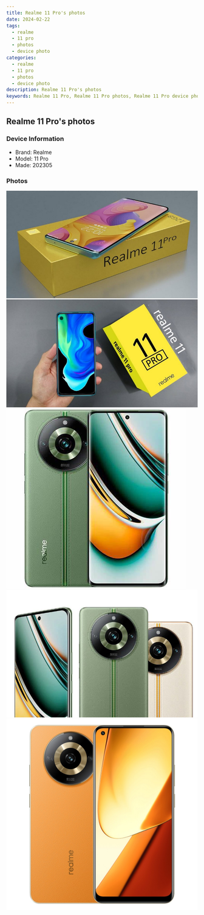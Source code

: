 ```yaml
---
title: Realme 11 Pro's photos
date: 2024-02-22
tags: 
  - realme
  - 11 pro
  - photos
  - device photo
categories: 
  - realme
  - 11 pro
  - photos
  - device photo
description: Realme 11 Pro's photos
keywords: Realme 11 Pro, Realme 11 Pro photos, Realme 11 Pro device photo
---
```


## Realme 11 Pro's photos

### Device Information

- Brand: Realme
- Model: 11 Pro
- Made: 202305

### Photos

![/images/best-assets/devices/realme/realme-11-pro/1.jpg](/images/best-assets/devices/realme/realme-11-pro/1.jpg)
![/images/best-assets/devices/realme/realme-11-pro/2.jpg](/images/best-assets/devices/realme/realme-11-pro/2.jpg)
![/images/best-assets/devices/realme/realme-11-pro/3.jpg](/images/best-assets/devices/realme/realme-11-pro/3.jpg)
![/images/best-assets/devices/realme/realme-11-pro/4.jpg](/images/best-assets/devices/realme/realme-11-pro/4.jpg)
![/images/best-assets/devices/realme/realme-11-pro/5.jpg](/images/best-assets/devices/realme/realme-11-pro/5.jpg)

